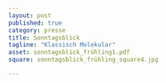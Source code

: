 ```yaml
---
layout: post
published: true
category: presse
title: Sonntagsblick
tagline: "Klassisch Molekular"
asset: sonntagsblick_frühling1.pdf
square: sonntagsblick_frühling_square4.jpg

---
```


